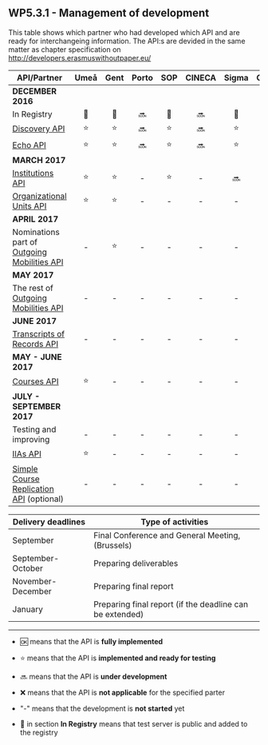 ## WP5.3.1 - Management of development 

This table shows which partner who had developed which API and are ready for interchangeing information. The API:s are devided in the same matter as chapter specification on http://developers.erasmuswithoutpaper.eu/


| API/Partner                                                        | Umeå   | Gent   | Porto  | SOP    | CINECA | Sigma  | Oslo   | Warsaw | Others |
|--------------------------------------------------------------------|:------:|:------:|:------:|:------:|:------:|:------:|:------:|:------:|:------:|
| **DECEMBER 2016**                                                  |        |        |        |        |        |        |        |        |        |
| In Registry                                                        | :link: | :link: | :soon: | :link: | :soon: | :link: | :link: | :link: | -      |
| [Discovery API][discovery-api]                                     | :star: | :star: | :soon: | :star: | :soon: | :star: | :star: | :star: | -      |
| [Echo API][echo-api]                                               | :star: | :star: | :soon: | :star: | :soon: | :star: | :star: | :star: | -      |
| **MARCH 2017**                                                     |        |        |        |        |        |        |        |        |        |
| [Institutions API][institutions-api]                               | :star: | :star: | -      | :star: | -      | :soon: | :star: | :star: | -      |
| [Organizational Units API][ounits-api]                             | :star: | :star: | -      | -      | -      | -      | :star: | :star: | -      |
| **APRIL 2017**                                                     |        |        |        |        |        |        |        |        |        |
| Nominations part of [Outgoing Mobilities API][mobilities-api]      | -      | :star: | -      | -      | -      | -      | :soon: | :star: | -      |
| **MAY 2017**                                                       |        |        |        |        |        |        |        |        |        |
| The rest of [Outgoing Mobilities API][mobilities-api]              | -      | -      | -      | -      | -      | -      | :soon: | :soon: | -      |
| **JUNE 2017**                                                      |        |        |        |        |        |        |        |        |        |
| [Transcripts of Records API][tors-api]                             | -      | -      | -      | -      | -      | -      | -      | :star: | -      |
| **MAY - JUNE 2017**                                                |        |        |        |        |        |        |        |        |        |
| [Courses API][courses-api]                                         | :star: | -      | -      | -      | -      | -      | :star: | :star: | -      |
| **JULY - SEPTEMBER 2017**                                          |        |        |        |        |        |        |        |        |        |
| Testing and improving                                              | -      | -      | -      | -      | -      | -      | -      | :star: | -      |
| [IIAs API][iias-api]                                               | :star: | -      | -      | -      | -      | -      | :star: | :star: | -      |
| [Simple Course Replication API][course-replication-api] (optional) | -      | -      | -      | -      | -      | -      | :star: | -      | -      |

| Delivery deadlines 	| Type of activities                                       	|
|--------------------	|----------------------------------------------------------	|
| September          	| Final Conference and General Meeting,(Brussels)          	|
| September-October  	| Preparing deliverables                                   	|
| November-December  	| Preparing final report                                   	|
| January            	| Preparing final report (if the deadline can be extended) 	|

---
* :ok: means that the API is **fully implemented**
* :star: means that the API is **implemented and ready for testing**
* :soon: means that the API is **under development**
* :x: means that the API is **not applicable** for the specified parter 
* "-" means that the development is **not started** yet

* :link: in section **In Registry** means that test server is public and added to the registry 


<!-- API links -->
[discovery-api]: https://github.com/erasmus-without-paper/ewp-specs-api-discovery
[echo-api]: https://github.com/erasmus-without-paper/ewp-specs-api-echo
[registry-api]: https://github.com/erasmus-without-paper/ewp-specs-api-registry
[institutions-api]: https://github.com/erasmus-without-paper/ewp-specs-api-institutions
[ounits-api]: https://github.com/erasmus-without-paper/ewp-specs-api-ounits
[courses-api]: https://github.com/erasmus-without-paper/ewp-specs-api-courses
[course-replication-api]: https://github.com/erasmus-without-paper/ewp-specs-api-course-replication
[iias-api]: https://github.com/erasmus-without-paper/ewp-specs-api-iias
[iia-cnr-api]: https://github.com/erasmus-without-paper/ewp-specs-api-iia-cnr
[mobilities-api]: https://github.com/erasmus-without-paper/ewp-specs-api-mobilities
[mobility-cnr-api]: https://github.com/erasmus-without-paper/ewp-specs-api-mobility-cnr
[tors-api]: https://github.com/erasmus-without-paper/ewp-specs-api-tors

